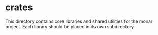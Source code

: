 # crates

This directory contains core libraries and shared utilities for the monar project. Each library should be placed in its own subdirectory.